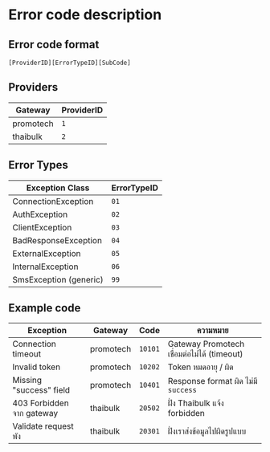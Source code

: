 # Error code description

## Error code format
`[ProviderID][ErrorTypeID][SubCode]`


## Providers
| Gateway   | ProviderID |
| --------- | ---------- |
| promotech | `1`       |
| thaibulk  | `2`       |


## Error Types

| Exception Class        | ErrorTypeID |
| ---------------------- | ----------- |
| ConnectionException    | `01`        |
| AuthException          | `02`        |
| ClientException        | `03`        |
| BadResponseException   | `04`        |
| ExternalException      | `05`        |
| InternalException      | `06`        |
| SmsException (generic) | `99`        |

## Example code
| Exception                 | Gateway   | Code     | ความหมาย                                    |
| ------------------------- | --------- | -------- | ------------------------------------------- |
| Connection timeout        | promotech | `10101` | Gateway Promotech เชื่อมต่อไม่ได้ (timeout) |
| Invalid token             | promotech | `10202` | Token หมดอายุ / ผิด                         |
| Missing "success" field   | promotech | `10401` | Response format ผิด ไม่มี `success`         |
| 403 Forbidden จาก gateway | thaibulk  | `20502` | ฝั่ง Thaibulk แจ้ง forbidden                |
| Validate request พัง      | thaibulk  | `20301` | ฝั่งเราส่งข้อมูลไปผิดรูปแบบ                 |
